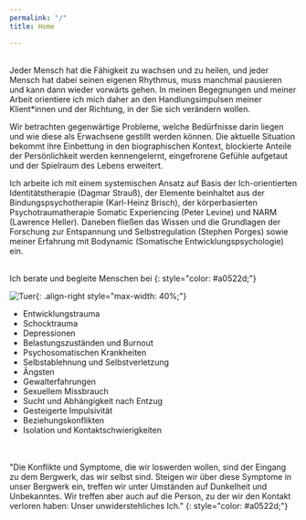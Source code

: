 ```yaml
---
permalink: "/"
title: Home

---
```

<br> Jeder Mensch hat die Fähigkeit zu wachsen und zu heilen, und jeder Mensch hat dabei seinen eigenen Rhythmus, muss manchmal pausieren und kann dann wieder vorwärts gehen. In meinen Begegnungen und meiner Arbeit orientiere ich mich daher an den Handlungsimpulsen meiner Klient*innen und der Richtung, in der Sie sich verändern wollen.

Wir betrachten gegenwärtige Probleme, welche Bedürfnisse darin liegen und wie diese als Erwachsene gestillt werden können. Die aktuelle Situation bekommt ihre Einbettung in den biographischen Kontext, blockierte Anteile der Persönlichkeit werden kennengelernt, eingefrorene Gefühle aufgetaut und der Spielraum des Lebens erweitert.

Ich arbeite ich mit einem systemischen Ansatz auf Basis der Ich-orientierten Identitätstherapie (Dagmar Strauß), der Elemente beinhaltet aus der Bindungspsychotherapie (Karl-Heinz Brisch), der körperbasierten Psychotraumatherapie Somatic Experiencing (Peter Levine) und NARM (Lawrence Heller). Daneben fließen das Wissen und die Grundlagen der Forschung zur Entspannung und Selbstregulation (Stephen Porges) sowie meiner Erfahrung mit Bodynamic (Somatische Entwicklungspsychologie) ein.  
<br>

Ich berate und begleite Menschen bei
{: style="color: #a0522d;"}

![Tuer](/website/assets/images/Home_Tuer.jpg){: .align-right style="max-width: 40%;"}

* Entwicklungstrauma
* Schocktrauma
* Depressionen
* Belastungszuständen und Burnout
* Psychosomatischen Krankheiten
* Selbstablehnung und Selbstverletzung
* Ängsten
* Gewalterfahrungen
* Sexuellem Missbrauch
* Sucht und Abhängigkeit nach Entzug
* Gesteigerte Impulsivität
* Beziehungskonflikten
* Isolation und Kontaktschwierigkeiten

<br>  
<br>
"Die Konflikte und Symptome, die wir loswerden wollen, sind der Eingang zu dem Bergwerk, das wir selbst sind. Steigen wir über diese Symptome in unser Bergwerk ein, treffen wir unter Umständen auf Dunkelheit und Unbekanntes. Wir treffen aber auch auf die Person, zu der wir den Kontakt verloren haben: Unser unwiderstehliches Ich."
{: style="color: #a0522d;"}